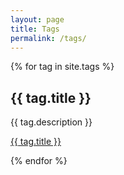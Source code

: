 ```yaml
---
layout: page
title: Tags
permalink: /tags/
---
```

{% for tag in site.tags %}
  <h2>{{ tag.title }}</h2>
  <p>{{ tag.description }}</p>
  <p><a href="{{ tag.url }}">{{ tag.title }}</a></p>
{% endfor %}
